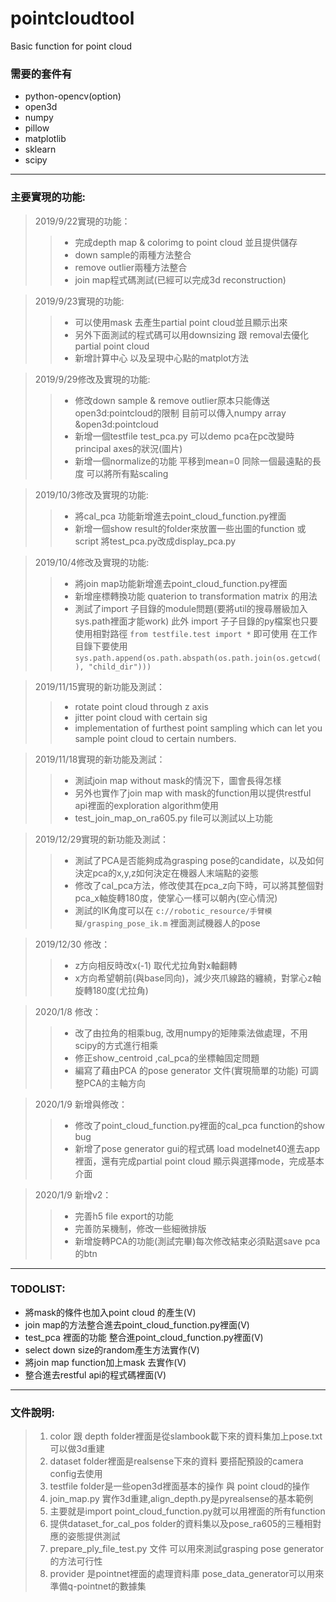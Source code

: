 # pointcloudtool
Basic function for point cloud

### 需要的套件有

* python-opencv(option)
* open3d
* numpy
* pillow
* matplotlib
* sklearn
* scipy
--------------------------------------------------
### 主要實現的功能:

> 2019/9/22實現的功能：
>>* 完成depth map & colorimg to point cloud 並且提供儲存
>>* down sample的兩種方法整合
>>* remove outlier兩種方法整合
>>* join map程式碼測試(已經可以完成3d reconstruction)

> 2019/9/23實現的功能:
>> * 可以使用mask 去產生partial point cloud並且顯示出來
>> * 另外下面測試的程式碼可以用downsizing 跟 removal去優化partial point cloud
>> * 新增計算中心 以及呈現中心點的matplot方法

> 2019/9/29修改及實現的功能:
>> * 修改down sample & remove outlier原本只能傳送open3d:pointcloud的限制
>>目前可以傳入numpy array &open3d:pointcloud
>> * 新增一個testfile test_pca.py 可以demo pca在pc改變時principal axes的狀況(圖片)
>> * 新增一個normalize的功能 平移到mean=0 同除一個最遠點的長度 可以將所有點scaling

> 2019/10/3修改及實現的功能:
>> * 將cal_pca 功能新增進去point_cloud_function.py裡面 
>> * 新增一個show result的folder來放置一些出圖的function 或script
>> 將test_pca.py改成display_pca.py

> 2019/10/4修改及實現的功能:
>> * 將join map功能新增進去point_cloud_function.py裡面 
>> * 新增座標轉換功能 quaterion to transformation matrix 的用法
>> * 測試了import 子目錄的module問題(要將util的搜尋層級加入sys.path裡面才能work)
>> 此外 import 子子目錄的py檔案也只要使用相對路徑 `from testfile.test import *` 即可使用
>> 在工作目錄下要使用`sys.path.append(os.path.abspath(os.path.join(os.getcwd(), "child_dir")))`

> 2019/11/15實現的新功能及測試：
>> * rotate point cloud through z axis
>> * jitter point cloud with certain sig
>> * implementation of furthest point sampling which can let you sample
>> point cloud to certain numbers.

> 2019/11/18實現的新功能及測試：
>> * 測試join map without mask的情況下，圖會長得怎樣
>> * 另外也實作了join map with mask的function用以提供restful api裡面的exploration algorithm使用
>> * test_join_map_on_ra605.py file可以測試以上功能

> 2019/12/29實現的新功能及測試：
>> * 測試了PCA是否能夠成為grasping pose的candidate，以及如何決定pca的x,y,z如何決定在機器人末端點的姿態
>> * 修改了cal_pca方法，修改使其在pca_z向下時，可以將其整個對pca_x軸旋轉180度，使掌心一樣可以朝內(空心情況)
>> * 測試的IK角度可以在 `c://robotic_resource/手臂模擬/grasping_pose_ik.m` 裡面測試機器人的pose

> 2019/12/30 修改：
>> * z方向相反時改x(-1) 取代尤拉角對x軸翻轉
>> * x方向希望朝前(與base同向)，減少夾爪線路的纏繞，對掌心z軸旋轉180度(尤拉角)

> 2020/1/8 修改：
>> * 改了由拉角的相乘bug, 改用numpy的矩陣乘法做處理，不用scipy的方式進行相乘
>> * 修正show_centroid ,cal_pca的坐標軸固定問題
>> * 編寫了藉由PCA 的pose generator 文件(實現簡單的功能) 可調整PCA的主軸方向

> 2020/1/9 新增與修改：
>> * 修改了point_cloud_function.py裡面的cal_pca function的show bug
>> * 新增了pose generator gui的程式碼
>> load modelnet40進去app裡面，還有完成partial point cloud 顯示與選擇mode，完成基本介面

> 2020/1/9 新增v2：
>> * 完善h5 file export的功能
>> * 完善防呆機制，修改一些細微排版
>> * 新增旋轉PCA的功能(測試完畢)每次修改結束必須點選save pca的btn
--------------------------------------------------

### TODOLIST:

* 將mask的條件也加入point cloud 的產生(V)
* join map的方法整合進去point_cloud_function.py裡面(V)
* test_pca 裡面的功能 整合進point_cloud_function.py裡面(V)
* select down size的random產生方法實作(V)
* 將join map function加上mask 去實作(V)
* 整合進去restful api的程式碼裡面(V)

---------------------------------------------------
### 文件說明:
> 1. color 跟 depth folder裡面是從slambook載下來的資料集加上pose.txt可以做3d重建<br>
> 2. dataset folder裡面是realsense下來的資料 要搭配預設的camera config去使用<br>
> 3. testfile folder是一些open3d裡面基本的操作 與 point cloud的操作<br>
> 4. join_map.py 實作3d重建,align_depth.py是pyrealsense的基本範例<br>
> 5. 主要就是import point_cloud_function.py就可以用裡面的所有function<br>
> 6. 提供dataset_for_cal_pos folder的資料集以及pose_ra605的三種相對應的姿態提供測試<br>
> 7. prepare_ply_file_test.py 文件 可以用來測試grasping pose generator的方法可行性<br>
> 8. provider 是pointnet裡面的處理資料庫 pose_data_generator可以用來準備q-pointnet的數據集